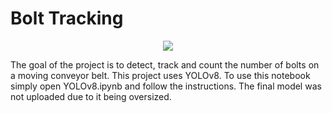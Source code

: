 # Bolt Tracking

<p align="center">
  <img src="https://github.com/this-is-iman/Dadepardaz-Afagh/blob/c2300184d2952f4903a4053a53122223d351e9e1/YOLOv8/bolts.gif" />
</p>

The goal of the project is to detect, track and count the number of bolts on a moving conveyor belt. This project uses YOLOv8.
To use this notebook simply open YOLOv8.ipynb and follow the instructions.
The final model was not uploaded due to it being oversized.
